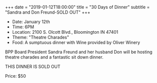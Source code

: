 +++
date = "2019-01-12T18:00:00"
title = "30 Days of Dinner"
subtitle = "Sandra and Don Freund-SOLD OUT"
+++

* Date: January 12th
* Time: 6PM
* Location: 2100 S. Olcott Blvd., Bloomington IN 47401
* Theme: "Theatre Charades"
* Food: A sumptuous dinner with Wine provided by Oliver Winery

BPP Board President Sandra Freund and her husband Don will be hosting theatre charades and a fantastic sit down dinner.

THIS DINNER IS SOLD OUT

Price: $50
